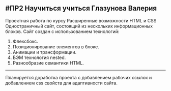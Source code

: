 #ПР2 Научиться учиться Глазунова Валерия
------
Проектная работа по курсу Расширенные возможности HTML и CSS
Одностраничный сайт, состоящий из нескольких информационных блоков. Сайт создан с использованием технологий:
1. Флексбокс.
2. Позиционирование элементов в блоке.
3. Анимации и трансформации.
4. БЭМ технология nested.
5. Разнообразие семантики HTML.

------
Планируется доработка проекта с добавлением рабочих ссылок и добавлением css свойств для адаптивности сайта.


